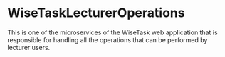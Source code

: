 # WiseTaskLecturerOperations
This is one of the microservices of the WiseTask web application that is responsible for handling all the operations that can be performed by lecturer users.
